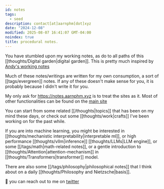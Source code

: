 ```yaml
---
id: notes
tags:
  - seed
description: contact[at]aarnphm[dot]xyz
date: "2024-12-08"
modified: 2025-08-07 16:41:07 GMT-04:00
noindex: true
title: procedural notes.
---
```


You have stumbled upon my working notes, as do to all paths of this [[thoughts/Digital garden|digital garden]]. This is pretty much inspired by [Andy's working notes](https://andymatuschak.org/)

Much of these notes/writings are written for my own consumption, a sort of [[tags/evergreen]] notes.
If any of these doesn't make sense for you, it is probably because I didn't write it for you.

My only ask for https://notes.aarnphm.xyz is to treat the sites as it. Most of other functionalities can be found on the <a href="https://aarnphm.xyz" target="_blank">main site</a>

You can start from some related [[/thoughts|topics]] that has been on my mind these days,
or check out some [[thoughts/work|crafts]] I've been working on for the past while.

If you are into machine learning, you might be interested in [[thoughts/mechanistic interpretability|interpretable ml]],
or high performance [[thoughts/vllm|inference]] [[thoughts/LLMs|LLM engine]], or some [[/tags/math|math-related notes]], or a gentle introduction to [[thoughts/Attention|attention-mechanism]] in [[thoughts/Transformers|transformer]] model.

There are also some [[/tags/philosophy|philosophical notes]] that I think about on a daily [[thoughts/Philosophy and Nietzsche|basis]].

:wave: you can reach out to me on [twitter](https://twitter.com/aarnphm_)
